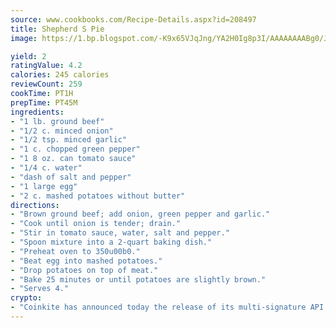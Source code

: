 ```yaml
---
source: www.cookbooks.com/Recipe-Details.aspx?id=208497
title: Shepherd S Pie
image: https://1.bp.blogspot.com/-K9x65VJqJng/YA2H0Ig8p3I/AAAAAAAABg0/JRKr7ZzesxofwlGw6YudXad_aQn9BD52QCLcBGAsYHQ/s299/2.png

yield: 2
ratingValue: 4.2
calories: 245 calories
reviewCount: 259
cookTime: PT1H
prepTime: PT45M
ingredients:
- "1 lb. ground beef"
- "1/2 c. minced onion"
- "1/2 tsp. minced garlic"
- "1 c. chopped green pepper"
- "1 8 oz. can tomato sauce"
- "1/4 c. water"
- "dash of salt and pepper"
- "1 large egg"
- "2 c. mashed potatoes without butter"
directions:
- "Brown ground beef; add onion, green pepper and garlic."
- "Cook until onion is tender; drain."
- "Stir in tomato sauce, water, salt and pepper."
- "Spoon mixture into a 2-quart baking dish."
- "Preheat oven to 350u00b0."
- "Beat egg into mashed potatoes."
- "Drop potatoes on top of meat."
- "Bake 25 minutes or until potatoes are slightly brown."
- "Serves 4."
crypto:
- "Coinkite has announced today the release of its multi-signature API and Co-sign Pages, giving users the first Bitcoin platform of its kind to support M-of-15 signatures."
---
```

